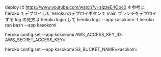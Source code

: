 deploy は https://www.youtube.com/watch?v=zizzeE4Obc0 を参考に heroku でデプロイした
heroku のデプロイボタンで main ブランチをデプロイする
log の見方は heroku login して
heroku logs --app kasokomi -t
heroku run bash --app kasokomi

heroku config:set --app kosokomi AWS_ACCESS_KEY_ID=
AWS_SECRET_ACCESS_KEY=


heroku config:set --app kasokomi S3_BUCKET_NAME=kasokomi